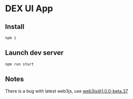 # DEX UI App

Install
-------

    npm i

Launch dev server
-----------------

    npm run start

Notes
-----
There is a bug with latest web3js, use web3js@1.0.0-beta.37
